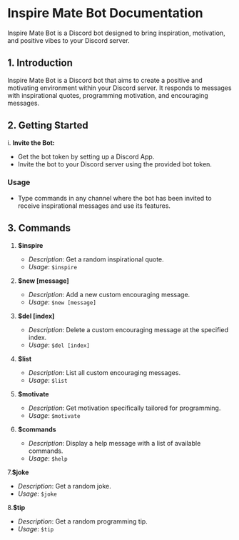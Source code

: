 # Inspire Mate Bot Documentation

Inspire Mate Bot is a Discord bot designed to bring inspiration, motivation, and positive vibes to your Discord server.

## 1. Introduction <a name="introduction"></a>

Inspire Mate Bot is a Discord bot that aims to create a positive and motivating environment within your Discord server. It responds to messages with inspirational quotes, programming motivation, and encouraging messages.

## 2. Getting Started <a name="getting-started"></a>

i. **Invite the Bot:**
   - Get the bot token by setting up a Discord App.
   - Invite the bot to your Discord server using the provided bot token.

### Usage <a name="usage"></a>

- Type commands in any channel where the bot has been invited to receive inspirational messages and use its features.

## 3. Commands <a name="commands"></a>

1. **$inspire**
   - *Description*: Get a random inspirational quote.
   - *Usage*: `$inspire`

2. **$new [message]**
   - *Description*: Add a new custom encouraging message.
   - *Usage*: `$new [message]`

3. **$del [index]**
   - *Description*: Delete a custom encouraging message at the specified index.
   - *Usage*: `$del [index]`

4. **$list**
   - *Description*: List all custom encouraging messages.
   - *Usage*: `$list`

5. **$motivate**
   - *Description*: Get motivation specifically tailored for programming.
   - *Usage*: `$motivate`

6. **$commands**
   - *Description*: Display a help message with a list of available commands.
   - *Usage*: `$help`

7.**$joke**
   - *Description*: Get a random joke.
   - *Usage*: `$joke`

8.**$tip**
   - *Description*: Get a random programming tip.
   - *Usage*: `$tip`
